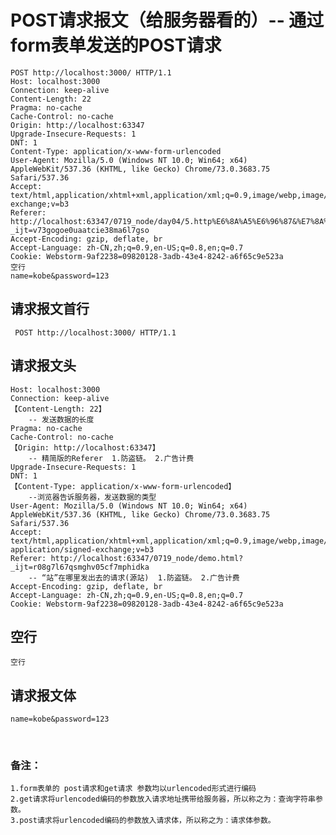 # POST请求报文（给服务器看的）-- 通过form表单发送的POST请求

    POST http://localhost:3000/ HTTP/1.1
    Host: localhost:3000
    Connection: keep-alive
    Content-Length: 22
    Pragma: no-cache
    Cache-Control: no-cache
    Origin: http://localhost:63347
    Upgrade-Insecure-Requests: 1
    DNT: 1
    Content-Type: application/x-www-form-urlencoded
    User-Agent: Mozilla/5.0 (Windows NT 10.0; Win64; x64) AppleWebKit/537.36 (KHTML, like Gecko) Chrome/73.0.3683.75 Safari/537.36
    Accept: text/html,application/xhtml+xml,application/xml;q=0.9,image/webp,image/apng,*/*;q=0.8,application/signed-exchange;v=b3
    Referer: http://localhost:63347/0719_node/day04/5.http%E6%8A%A5%E6%96%87&%E7%8A%B6%E6%80%81%E7%A0%81/%E6%BC%94%E7%A4%BA%E9%98%B2%E7%9B%97%E9%93%BE.html?_ijt=v73gogoe0uaatcie38ma6l7gso
    Accept-Encoding: gzip, deflate, br
    Accept-Language: zh-CN,zh;q=0.9,en-US;q=0.8,en;q=0.7
    Cookie: Webstorm-9af2238=09820128-3adb-43e4-8242-a6f65c9e523a
    空行
    name=kobe&password=123
## 请求报文首行
     POST http://localhost:3000/ HTTP/1.1
## 请求报文头
    Host: localhost:3000
    Connection: keep-alive
    【Content-Length: 22】
        -- 发送数据的长度
    Pragma: no-cache
    Cache-Control: no-cache
    【Origin: http://localhost:63347】
        -- 精简版的Referer  1.防盗链。 2.广告计费
    Upgrade-Insecure-Requests: 1
    DNT: 1
    【Content-Type: application/x-www-form-urlencoded】
        --浏览器告诉服务器，发送数据的类型
    User-Agent: Mozilla/5.0 (Windows NT 10.0; Win64; x64) AppleWebKit/537.36 (KHTML, like Gecko) Chrome/73.0.3683.75 Safari/537.36
    Accept:	text/html,application/xhtml+xml,application/xml;q=0.9,image/webp,image/apng,*/*;q=0.8,
    application/signed-exchange;v=b3
    Referer: http://localhost:63347/0719_node/demo.html?_ijt=r08g7l67qsmghv05cf7mphidka
        -- “站”在哪里发出去的请求(源站)  1.防盗链。 2.广告计费
    Accept-Encoding: gzip, deflate, br
    Accept-Language: zh-CN,zh;q=0.9,en-US;q=0.8,en;q=0.7
    Cookie: Webstorm-9af2238=09820128-3adb-43e4-8242-a6f65c9e523a
## 空行
    空行
## 请求报文体
    name=kobe&password=123


​    
### 备注：
    1.form表单的 post请求和get请求 参数均以urlencoded形式进行编码
    2.get请求将urlencoded编码的参数放入请求地址携带给服务器，所以称之为：查询字符串参数。
    3.post请求将urlencoded编码的参数放入请求体，所以称之为：请求体参数。
